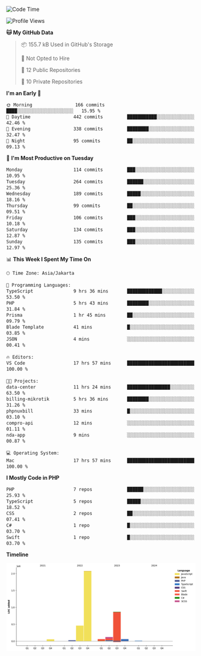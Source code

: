 <!--START_SECTION:waka-->
![Code Time](http://img.shields.io/badge/Code%20Time-399%20hrs%202%20mins-blue)

![Profile Views](http://img.shields.io/badge/Profile%20Views-1-blue)

**🐱 My GitHub Data** 

> 📦 155.7 kB Used in GitHub's Storage 
 > 
> 🚫 Not Opted to Hire
 > 
> 📜 12 Public Repositories 
 > 
> 🔑 10 Private Repositories 
 > 
**I'm an Early 🐤** 

```text
🌞 Morning                166 commits         ████░░░░░░░░░░░░░░░░░░░░░   15.95 % 
🌆 Daytime                442 commits         ███████████░░░░░░░░░░░░░░   42.46 % 
🌃 Evening                338 commits         ████████░░░░░░░░░░░░░░░░░   32.47 % 
🌙 Night                  95 commits          ██░░░░░░░░░░░░░░░░░░░░░░░   09.13 % 
```
📅 **I'm Most Productive on Tuesday** 

```text
Monday                   114 commits         ███░░░░░░░░░░░░░░░░░░░░░░   10.95 % 
Tuesday                  264 commits         ██████░░░░░░░░░░░░░░░░░░░   25.36 % 
Wednesday                189 commits         █████░░░░░░░░░░░░░░░░░░░░   18.16 % 
Thursday                 99 commits          ██░░░░░░░░░░░░░░░░░░░░░░░   09.51 % 
Friday                   106 commits         ███░░░░░░░░░░░░░░░░░░░░░░   10.18 % 
Saturday                 134 commits         ███░░░░░░░░░░░░░░░░░░░░░░   12.87 % 
Sunday                   135 commits         ███░░░░░░░░░░░░░░░░░░░░░░   12.97 % 
```


📊 **This Week I Spent My Time On** 

```text
🕑︎ Time Zone: Asia/Jakarta

💬 Programming Languages: 
TypeScript               9 hrs 36 mins       █████████████░░░░░░░░░░░░   53.50 % 
PHP                      5 hrs 43 mins       ████████░░░░░░░░░░░░░░░░░   31.84 % 
Prisma                   1 hr 45 mins        ██░░░░░░░░░░░░░░░░░░░░░░░   09.79 % 
Blade Template           41 mins             █░░░░░░░░░░░░░░░░░░░░░░░░   03.85 % 
JSON                     4 mins              ░░░░░░░░░░░░░░░░░░░░░░░░░   00.41 % 

🔥 Editors: 
VS Code                  17 hrs 57 mins      █████████████████████████   100.00 % 

🐱‍💻 Projects: 
data-center              11 hrs 24 mins      ████████████████░░░░░░░░░   63.50 % 
billing-mikrotik         5 hrs 36 mins       ████████░░░░░░░░░░░░░░░░░   31.26 % 
phpnuxbill               33 mins             █░░░░░░░░░░░░░░░░░░░░░░░░   03.10 % 
compro-api               12 mins             ░░░░░░░░░░░░░░░░░░░░░░░░░   01.11 % 
nda-app                  9 mins              ░░░░░░░░░░░░░░░░░░░░░░░░░   00.87 % 

💻 Operating System: 
Mac                      17 hrs 57 mins      █████████████████████████   100.00 % 
```

**I Mostly Code in PHP** 

```text
PHP                      7 repos             ██████░░░░░░░░░░░░░░░░░░░   25.93 % 
TypeScript               5 repos             █████░░░░░░░░░░░░░░░░░░░░   18.52 % 
CSS                      2 repos             ██░░░░░░░░░░░░░░░░░░░░░░░   07.41 % 
C#                       1 repo              █░░░░░░░░░░░░░░░░░░░░░░░░   03.70 % 
Swift                    1 repo              █░░░░░░░░░░░░░░░░░░░░░░░░   03.70 % 
```



**Timeline**

![Lines of Code chart](https://raw.githubusercontent.com/brstreet2/brstreet2/main/assets/bar_graph.png)


<!--END_SECTION:waka-->
